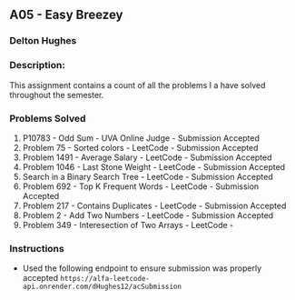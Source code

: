 ## A05 - Easy Breezey
### Delton Hughes
### Description:
This assignment contains a count of all the problems I a have solved throughout the semester. 

### Problems Solved
1. P10783 - Odd Sum - UVA Online Judge - Submission Accepted
2. Problem 75 - Sorted colors - LeetCode - Submission Accepted
3. Problem 1491 - Average Salary - LeetCode - Submission Accepted 
4. Problem 1046 - Last Stone Weight - LeetCode - Submission Accepted
5. Search in a Binary Search Tree - LeetCode - Submission Accepted
6. Problem 692 - Top K Frequent Words - LeetCode - Submission Accepted
7. Problem 217 - Contains Duplicates - LeetCode - Submission Accepted
8. Problem 2 - Add Two Numbers - LeetCode - Submission Accepted 
9. Problem 349 - Interesection of Two Arrays - LeetCode - 


### Instructions
- Used the following endpoint to ensure submission was properly accepted
    `https://alfa-leetcode-api.onrender.com/dHughes12/acSubmission`

